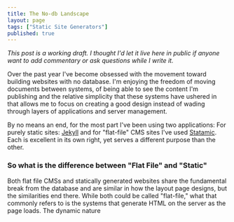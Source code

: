 ```yaml
---
title: The No-db Landscape
layout: page
tags: ["Static Site Generators"]
published: true
---
```


_This post is a working draft. I thought I'd let it live here in public if anyone want to add commentary or ask questions while I write it._

Over the past year I've become obsessed with the movement toward building websites with no database. I'm enjoying the freedom of moving documents between systems, of being able to see the content I'm publishing and the relative simplicity that these systems have ushered in that allows me to focus on creating a good design instead of wading through layers of applications and server management.

By no means an end, for the most part I've been using two applications: For purely static sites: [Jekyll](http://jekyllrb.com) and for "flat-file" CMS sites I've used [Statamic](http://statamic.com). Each is excellent in its own right, yet serves a different purpose than the other.


### So what is the difference between "Flat File" and "Static" 

Both flat file CMSs and statically generated websites share the fundamental break from the database and are similar in how the layout page designs, but the similarities end there. While both could be called "flat-file," what that commonly refers to is the systems that generate HTML on the server as the page loads. The dynamic nature 